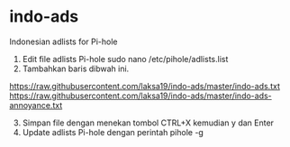 # indo-ads
Indonesian adlists for Pi-hole

1. Edit file adlists Pi-hole
sudo nano /etc/pihole/adlists.list
2. Tambahkan baris dibwah ini.

https://raw.githubusercontent.com/laksa19/indo-ads/master/indo-ads.txt
https://raw.githubusercontent.com/laksa19/indo-ads/master/indo-ads-annoyance.txt

3. Simpan file dengan menekan tombol CTRL+X kemudian y dan Enter
4. Update adlists Pi-hole dengan perintah pihole -g 

